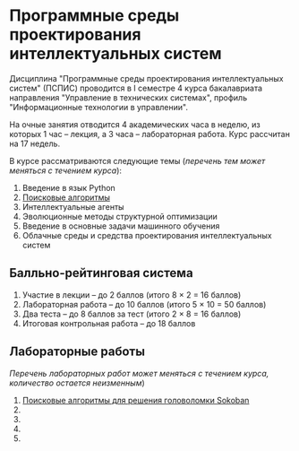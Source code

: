 # Программные среды проектирования интеллектуальных систем

Дисциплина "Программные среды проектирования интеллектуальных систем" (ПСПИС)
проводится в I семестре 4 курса бакалавриата направления "Управление в
технических системах", профиль "Информационные технологии в управлении".

На очные занятия отводится 4 академических часа в неделю, из которых 1 час –
лекция, а 3 часа – лабораторная работа.
Курс рассчитан на 17 недель.

В курсе рассматриваются следующие темы (*перечень тем может меняться с течением курса*):

1. Введение в язык Python
2. [Поисковые алгоритмы](https://github.com/1x0r/pspis/blob/master/lectures/lecture_01.html)
3. Интеллектуальные агенты
4. Эволюционные методы структурной оптимизации
5. Введение в основные задачи машинного обучения
6. Облачные среды и средства проектирования интеллектуальных систем

## Балльно-рейтинговая система

1. Участие в лекции – до 2 баллов (итого 8 &times; 2 = 16 баллов)
2. Лабораторная работа – до 10 баллов (итого 5 &times; 10 = 50 баллов)
3. Два теста – до 8 баллов за тест (итого 2 &times; 8 = 16 баллов)
4. Итоговая контрольная работа – до 18 баллов

## Лабораторные работы
*Перечень лабораторных работ может меняться с течением курса, количество остается неизменным*)

1. [Поисковые алгоритмы для решения головоломки Sokoban](https://github.com/1x0r/pspis/blob/master/labs/PSPIS_lab_01.ipynb)
2. 
3.
4.
5.
